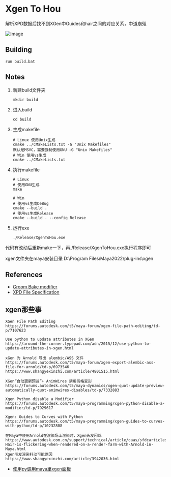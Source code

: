 # Xgen To Hou

解析XPD数据后找不到XGen中Guides和hair之间的对应关系，中道崩殂

![image](https://github.com/user-attachments/assets/b9a4c92e-a901-45f7-9d16-0c9293279671)

## Building
```
run build.bat
```

## Notes
1. 新建build文件夹
    ```
    mkdir build
    ```
2. 进入build
    ```
    cd build
    ```
3. 生成makefile
    ```
    # Linux 使用Unix生成
    cmake ../CMakeLists.txt -G "Unix Makefiles"
    默认是MSVC，需要强制使用GNU -G "Unix Makefiles"
    # Win 使用vs生成
    cmake ../CMakeLists.txt
    ```
4. 执行makefile
    ```
    # Linux
    # 使用GNU生成
    make

    # Win
    # 使用vs生成DeBug
    cmake --build .
    # 使用vs生成Release
    cmake --build . --config Release
    ```
5. 运行exe
    ```
    ./Release/XgenToHou.exe
    ```

代码有改动后重新make一下，再./Release/XgenToHou.exe执行程序即可

xgen文件夹在maya安装目录 D:\Program Files\Maya2022\plug-ins\xgen


## References

* [Groom Bake modifier](https://help.autodesk.com/view/MAYAUL/2022/ENU/?guid=GUID-725180FD-8B5D-4ABC-A4F4-2800E29888B3)
* [XPD File Specification](https://help.autodesk.com/view/MAYAUL/2022/ENU/?guid=GUID-43899CB9-CE0F-476E-9E94-591AE2F1F807)

## xgen那些事
```
XGen File Path Editing
https://forums.autodesk.com/t5/maya-forum/xgen-file-path-editing/td-p/7107623

Use python to update attributes in XGen
https://around-the-corner.typepad.com/adn/2015/12/use-python-to-update-attributes-in-xgen.html

xGen 为 Arnold 导出 alembic/ASS 文件
https://forums.autodesk.com/t5/maya-forum/xgen-export-alembic-ass-file-for-arnold/td-p/6973546
https://www.shangyexinzhi.com/article/4801515.html

XGen“自动更新预览”+ AnimWires 禁用网格变形
https://forums.autodesk.com/t5/maya-dynamics/xgen-quot-update-preview-automatically-quot-animwires-disables/td-p/7332883

Xgen Python disable a Modifier
https://forums.autodesk.com/t5/maya-programming/xgen-python-disable-a-modifier/td-p/7929617

Xgen: Guides to Curves with Python
https://forums.autodesk.com/t5/maya-programming/xgen-guides-to-curves-with-python/td-p/10232808

在Maya中使用Arnold在渲染场上渲染时，Xgen头发闪烁
https://www.autodesk.com.cn/support/technical/article/caas/sfdcarticles/sfdcarticles/CHS/Xgen-Hair-is-flickering-when-rendered-on-a-render-farm-with-Arnold-in-Maya.html
Xgen毛发渲染抖动可能原因
https://www.shangyexinzhi.com/article/3942036.html
```
* [使用py调用maya里xgen面板](maya-xgen.py)
